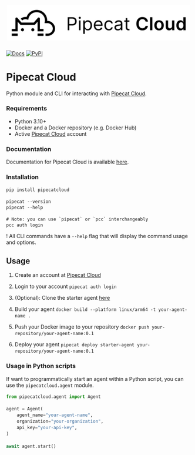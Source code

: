 
<h1><div align="center">
 <img alt="pipecat cloud" width="500px" height="auto" src="./pipecat-cloud.png">
</div></h1>


[![Docs](https://img.shields.io/badge/documentation-blue)](https://docs.pipecat.daily.co)
[![PyPI](https://img.shields.io/pypi/v/pipecatcloud)](https://pypi.org/project/pipecatcloud)

# Pipecat Cloud

Python module and CLI for interacting with [Pipecat Cloud](https://pipecat.cloud).

### Requirements

- Python 3.10+
- Docker and a Docker repository (e.g. Docker Hub)
- Active [Pipecat Cloud](https://dashboard.pipecat.cloud)
 account

### Documentation

Documentation for Pipecat Cloud is available [here](https://docs.pipecat.daily.co).

### Installation

```shell
pip install pipecatcloud

pipecat --version
pipecat --help

# Note: you can use `pipecat` or `pcc` interchangeably
pcc auth login
```

! All CLI commands have a `--help` flag that will display the command usage and options.

## Usage

1. Create an account at [Pipecat Cloud](https://pipecat.cloud)

2. Login to your account `pipecat auth login`

3. (Optional): Clone the starter agent [here](https://github.com/pipecat-ai/pipecat-cloud-starter-agent)

4. Build your agent `docker build --platform linux/arm64 -t your-agent-name .`

5. Push your Docker image to your repository `docker push your-repository/your-agent-name:0.1`

6. Deploy your agent `pipecat deploy starter-agent your-repository/your-agent-name:0.1`

### Usage in Python scripts

If want to programmatically start an agent within a Python script, you can use the `pipecatcloud.agent` module.

```python
from pipecatcloud.agent import Agent

agent = Agent(
    agent_name="your-agent-name",
    organization="your-organization",
    api_key="your-api-key",
)

await agent.start()
```
